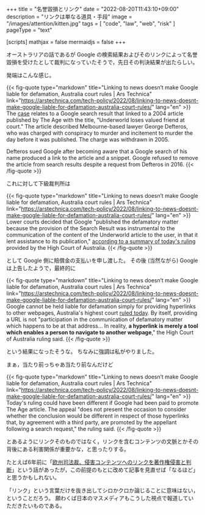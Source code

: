 +++
title = "名誉毀損とリンク"
date =  "2022-08-20T11:43:10+09:00"
description = "リンクは単なる道具・手段"
image = "/images/attention/kitten.jpg"
tags = [ "code", "law", "web", "risk" ]
pageType = "text"

[scripts]
  mathjax = false
  mermaidjs = false
+++

オーストラリアの話であるが Google の検索結果およびそのリンクによって名誉毀損を受けたとして裁判になっていたそうで，先日その判決結果が出たらしい。

発端はこんな感じ。

{{< fig-quote type="markdown" title="Linking to news doesn’t make Google liable for defamation, Australia court rules | Ars Technica" link="https://arstechnica.com/tech-policy/2022/08/linking-to-news-doesnt-make-google-liable-for-defamation-australia-court-rules/" lang="en" >}}
The [case](https://www.hcourt.gov.au/cases/case_m86-2021) relates to a Google search result that linked to a 2004 article published by The Age with the title, "Underworld loses valued friend at court." The article described Melbourne-based lawyer George Defteros, who was charged with conspiracy to murder and incitement to murder the day before it was published. The charge was withdrawn in 2005.

Defteros sued Google after becoming aware that a Google search of his name produced a link to the article and a snippet. Google refused to remove the article from search results despite a request from Defteros in 2016.
{{< /fig-quote >}}

これに対して下級裁判所は

{{< fig-quote type="markdown" title="Linking to news doesn’t make Google liable for defamation, Australia court rules | Ars Technica" link="https://arstechnica.com/tech-policy/2022/08/linking-to-news-doesnt-make-google-liable-for-defamation-australia-court-rules/" lang="en" >}}
Lower courts decided that Google "published the defamatory matter because the provision of the Search Result was instrumental to the communication of the content of the Underworld article to the user, in that it lent assistance to its publication," [according to a summary of today's ruling](https://cdn.hcourt.gov.au/assets/publications/judgment-summaries/2022/hca-27-2022-08-17.pdf) provided by the High Court of Australia.
{{< /fig-quote >}}

として Google 側に賠償金の支払いを申し渡した。
その後 (当然ながら) Google は上告したようで，最終的に

{{< fig-quote type="markdown" title="Linking to news doesn’t make Google liable for defamation, Australia court rules | Ars Technica" link="https://arstechnica.com/tech-policy/2022/08/linking-to-news-doesnt-make-google-liable-for-defamation-australia-court-rules/" lang="en" >}}
Google cannot be held liable for defamation simply for providing hyperlinks to other webpages, Australia's highest court [ruled today](https://eresources.hcourt.gov.au/downloadPdf/2022/HCA/27). By itself, providing a URL is not "participation in the communication of defamatory matter which happens to be at that address... In reality, **a hyperlink is merely a tool which enables a person to navigate to another webpage**," the High Court of Australia ruling said.
{{< /fig-quote >}}

という結果になったそうな。
ちなみに強調は私がやりました。

まぁ，当たり前っちゃあ当たり前なんだけど

{{< fig-quote type="markdown" title="Linking to news doesn’t make Google liable for defamation, Australia court rules | Ars Technica" link="https://arstechnica.com/tech-policy/2022/08/linking-to-news-doesnt-make-google-liable-for-defamation-australia-court-rules/" lang="en" >}}
Today's ruling could have been different if Google had been paid to promote The Age article. The appeal "does not present the occasion to consider whether the conclusion would be different in respect of those hyperlinks that, by agreement with a third party, are promoted by the appellant following a search request," the ruling said.
{{< /fig-quote >}}

とあるようにリンクそのものではなく，リンクを含むコンテンツの文脈とかその背後にある利害関係が重要かな，と思ったりする。

たとえば6年前に「[欧州司法裁、侵害コンテンツへのリンクを著作権侵害と判断](https://p2ptk.org/copyright/553 "欧州司法裁、侵害コンテンツへのリンクを著作権侵害と判断 | p2ptk[.]org")」という話があったが，この前提のもとに改めて記事を見直せば「なるほど」と思うかもしれない。

「リンク」という言葉だけを抜き出してシロかクロか論じることに意味はない，ということだろう。
願わくば日本のマスメディアもこうした視点で報道していただきたいものである。
